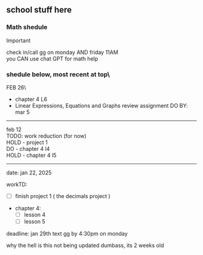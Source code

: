 ## school stuff here





### Math shedule


> [!IMPORTANT]
> check in/call gg on monday AND friday 11AM\
> you CAN use chat GPT for math help


### shedule below, most recent at top\

FEB 26\
- chapter 4 L6
- Linear Expressions, Equations and Graphs review assignment
DO BY: mar 5



----
feb 12\
TODO: work reduction (for now)\
HOLD - project 1\
DO - chapter 4 l4\
HOLD - chapter 4 l5


---
date: jan 22, 2025

workTD: 
- [ ] finish project 1 ( the decimals project )
- chapter 4:
  - [ ] lesson 4
  - [ ] lesson 5

 deadline: jan 29th 
 text gg by 4:30pm on monday



 why the hell is this not being updated dumbass, its 2 weeks old 
